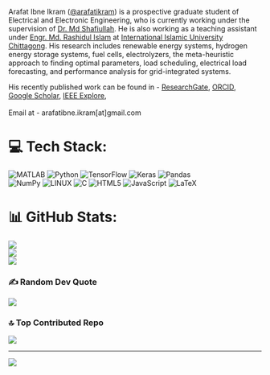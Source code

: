 Arafat Ibne Ikram ([@arafatikram](https://arafatikram.github.io)) is a prospective graduate student of Electrical and Electronic Engineering, who is currently working under the supervision of [Dr. Md Shafiullah](https://scholar.google.com/citations?user=IrQqEgIAAAAJ&hl=en). He is also working as a teaching assistant under [Engr. Md. Rashidul Islam](https://scholar.google.com/citations?user=oalwkycAAAAJ&hl=en) at [International Islamic University Chittagong](https://www.iiuc.ac.bd/eee). His research includes renewable energy systems, hydrogen energy storage systems, fuel cells, electrolyzers, the meta-heuristic approach to finding optimal parameters, load scheduling, electrical load forecasting, and performance analysis for grid-integrated systems. 

His recently published work can be found in - 
[ResearchGate](https://www.researchgate.net/profile/Arafat-Ibne-Ikram), [ORCID](https://orcid.org/0000-0001-8088-8625), [Google Scholar](https://scholar.google.com/citations?hl=en&user=gml3L4MAAAAJ), [IEEE Explore](https://ieeexplore.ieee.org/author/37089796139), 
<br>  
Email at - arafatibne.ikram[at]gmail.com </p>

# 💻 Tech Stack:
![MATLAB](https://www.mathworks.com/matlabcentral/images/matlab-file-exchange.svg)
![Python](https://img.shields.io/badge/python-3670A0?style=flat&logo=python&logoColor=ffdd54) 
![TensorFlow](https://img.shields.io/badge/TensorFlow-%23FF6F00.svg?style=flat&logo=TensorFlow&logoColor=white)
![Keras](https://img.shields.io/badge/Keras-%23D00000.svg?style=flat&logo=Keras&logoColor=white)
![Pandas](https://img.shields.io/badge/pandas-%23150458.svg?style=flat&logo=pandas&logoColor=white)  
![NumPy](https://img.shields.io/badge/numpy-%23013243.svg?style=flat&logo=numpy&logoColor=white)
![LINUX](https://img.shields.io/badge/Linux-FCC624?style=flat&logo=linux&logoColor=black)
![C](https://img.shields.io/badge/c-%2300599C.svg?style=flat&logo=c&logoColor=white) ![HTML5](https://img.shields.io/badge/html5-%23E34F26.svg?style=flat&logo=html5&logoColor=white) 
![JavaScript](https://img.shields.io/badge/javascript-%23323330.svg?style=flat&logo=javascript&logoColor=%23F7DF1E) 
![LaTeX](https://img.shields.io/badge/latex-%23008080.svg?style=flat&logo=latex&logoColor=white) 



# 📊 GitHub Stats:
![](https://github-readme-stats.vercel.app/api?username=arafatikram&theme=dark&hide_border=false&include_all_commits=false&count_private=false)<br/>
![](https://github-readme-streak-stats.herokuapp.com/?user=arafatikram&theme=dark&hide_border=false)<br/>
![](https://github-readme-stats.vercel.app/api/top-langs/?username=arafatikram&theme=dark&hide_border=false&include_all_commits=false&count_private=false&layout=compact)


### ✍️ Random Dev Quote
![](https://quotes-github-readme.vercel.app/api?type=horizontal&theme=radical)

### 🔝 Top Contributed Repo
![](https://github-contributor-stats.vercel.app/api?username=arafatikram&limit=5&theme=dark&combine_all_yearly_contributions=true)

---
[![](https://visitcount.itsvg.in/api?id=Arafatikram&icon=0&color=0)](https://visitcount.itsvg.in)


<!---
arafatikram/arafatikram is a ✨ special ✨ repository because its `README.md` (this file) appears on your GitHub profile.
You can click the Preview link to take a look at your changes.
--->

